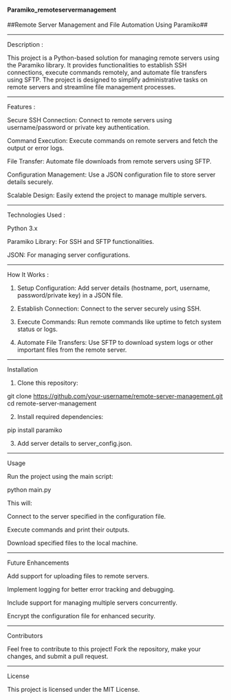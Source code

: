#### Paramiko_remoteservermanagement ####


##Remote Server Management and File Automation Using Paramiko##


---

Description :

This project is a Python-based solution for managing remote servers using the Paramiko library. It provides functionalities to establish SSH connections, execute commands remotely, and automate file transfers using SFTP. The project is designed to simplify administrative tasks on remote servers and streamline file management processes.


---

Features :

Secure SSH Connection: Connect to remote servers using username/password or private key authentication.

Command Execution: Execute commands on remote servers and fetch the output or error logs.

File Transfer: Automate file downloads from remote servers using SFTP.

Configuration Management: Use a JSON configuration file to store server details securely.

Scalable Design: Easily extend the project to manage multiple servers.



---

Technologies Used :

Python 3.x

Paramiko Library: For SSH and SFTP functionalities.

JSON: For managing server configurations.



---

How It Works :

1. Setup Configuration: Add server details (hostname, port, username, password/private key) in a JSON file.


2. Establish Connection: Connect to the server securely using SSH.


3. Execute Commands: Run remote commands like uptime to fetch system status or logs.


4. Automate File Transfers: Use SFTP to download system logs or other important files from the remote server.




---

Installation

1. Clone this repository:

git clone https://github.com/your-username/remote-server-management.git
cd remote-server-management


2. Install required dependencies:

pip install paramiko


3. Add server details to server_config.json.




---

Usage

Run the project using the main script:

python main.py

This will:

Connect to the server specified in the configuration file.

Execute commands and print their outputs.

Download specified files to the local machine.



---

Future Enhancements

Add support for uploading files to remote servers.

Implement logging for better error tracking and debugging.

Include support for managing multiple servers concurrently.

Encrypt the configuration file for enhanced security.



---

Contributors

Feel free to contribute to this project! Fork the repository, make your changes, and submit a pull request.


---

License

This project is licensed under the MIT License.
